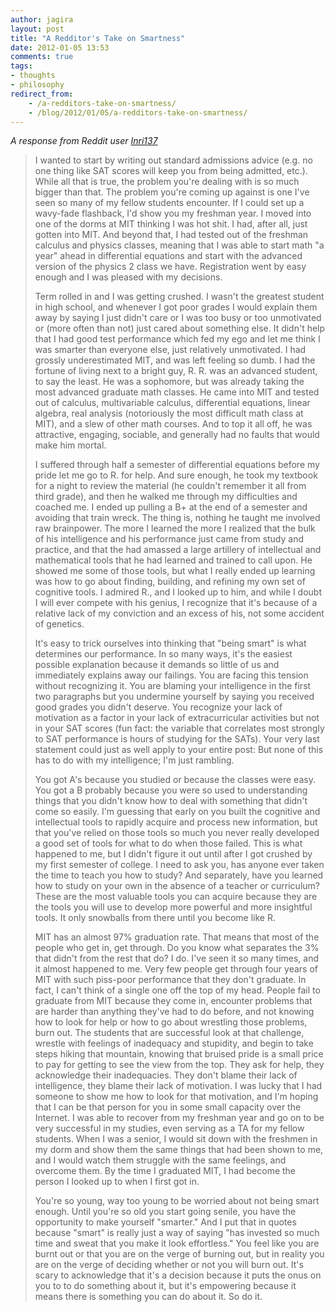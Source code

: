 ```yaml
---
author: jagira
layout: post
title: "A Redditor's Take on Smartness"
date: 2012-01-05 13:53
comments: true
tags:
- thoughts
- philosophy
redirect_from:
    - /a-redditors-take-on-smartness/
    - /blog/2012/01/05/a-redditors-take-on-smartness/
---
```

<em>A response from Reddit user <a
href="http://www.reddit.com/r/confession/comments/nxdzz/im_not_as_smart_as_i_thought_i_was/c3d91jl">Inri137</a></em>

>I wanted to start by writing out standard admissions advice (e.g. no one thing like SAT scores will keep you from being admitted, etc.). While all that is true, the problem you're dealing with is so much bigger than that. The problem you're coming up against is one I've seen so many of my fellow students encounter. If I could set up a wavy-fade flashback, I'd show you my freshman year.
>I moved into one of the dorms at MIT thinking I was hot shit. I had, after all, just gotten into MIT. And beyond that, I had tested out of the freshman calculus and physics classes, meaning that I was able to start math "a year" ahead in differential equations and start with the advanced version of the physics 2 class we have. Registration went by easy enough and I was pleased with my decisions.
>
>Term rolled in and I was getting crushed. I wasn't the greatest student in high school, and whenever I got poor grades I would explain them away by saying I just didn't care or I was too busy or too unmotivated or (more often than not) just cared about something else. It didn't help that I had good test performance which fed my ego and let me think I was smarter than everyone else, just relatively unmotivated. I had grossly underestimated MIT, and was left feeling so dumb.
>I had the fortune of living next to a bright guy, R. R. was an advanced student, to say the least. He was a sophomore, but was already taking the most advanced graduate math classes. He came into MIT and tested out of calculus, multivariable calculus, differential equations, linear algebra, real analysis (notoriously the most difficult math class at MIT), and a slew of other math courses. And to top it all off, he was attractive, engaging, sociable, and generally had no faults that would make him mortal.
>
>I suffered through half a semester of differential equations before my pride let me go to R. for help. And sure enough, he took my textbook for a night to review the material (he couldn't remember it all from third grade), and then he walked me through my difficulties and coached me. I ended up pulling a B+ at the end of a semester and avoiding that train wreck. The thing is, nothing he taught me involved raw brainpower. The more I learned the more I realized that the bulk of his intelligence and his performance just came from study and practice, and that the had amassed a large artillery of intellectual and mathematical tools that he had learned and trained to call upon. He showed me some of those tools, but what I really ended up learning was how to go about finding, building, and refining my own set of cognitive tools. I admired R., and I looked up to him, and while I doubt I will ever compete with his genius, I recognize that it's because of a relative lack of my conviction and an excess of his, not some accident of genetics.
>
>It's easy to trick ourselves into thinking that "being smart" is what determines our performance. In so many ways, it's the easiest possible explanation because it demands so little of us and immediately explains away our failings. You are facing this tension without recognizing it. You are blaming your intelligence in the first two paragraphs but you undermine yourself by saying you received good grades you didn't deserve. You recognize your lack of motivation as a factor in your lack of extracurricular activities but not in your SAT scores (fun fact: the variable that correlates most strongly to SAT performance is hours of studying for the SATs). Your very last statement could just as well apply to your entire post:
>But none of this has to do with my intelligence; I'm just rambling.
>
>You got A's because you studied or because the classes were easy. You got a B probably because you were so used to understanding things that you didn't know how to deal with something that didn't come so easily. I'm guessing that early on you built the cognitive and intellectual tools to rapidly acquire and process new information, but that you've relied on those tools so much you never really developed a good set of tools for what to do when those failed. This is what happened to me, but I didn't figure it out until after I got crushed by my first semester of college. I need to ask you, has anyone ever taken the time to teach you how to study? And separately, have you learned how to study on your own in the absence of a teacher or curriculum? These are the most valuable tools you can acquire because they are the tools you will use to develop more powerful and more insightful tools. It only snowballs from there until you become like R.
>
>MIT has an almost 97% graduation rate. That means that most of the people who get in, get through. Do you know what separates the 3% that didn't from the rest that do? I do. I've seen it so many times, and it almost happened to me. Very few people get through four years of MIT with such piss-poor performance that they don't graduate. In fact, I can't think of a single one off the top of my head. People fail to graduate from MIT because they come in, encounter problems that are harder than anything they've had to do before, and not knowing how to look for help or how to go about wrestling those problems, burn out. The students that are successful look at that challenge, wrestle with feelings of inadequacy and stupidity, and begin to take steps hiking that mountain, knowing that bruised pride is a small price to pay for getting to see the view from the top. They ask for help, they acknowledge their inadequacies. They don't blame their lack of intelligence, they blame their lack of motivation. I was lucky that I had someone to show me how to look for that motivation, and I'm hoping that I can be that person for you in some small capacity over the Internet. I was able to recover from my freshman year and go on to be very successful in my studies, even serving as a TA for my fellow students. When I was a senior, I would sit down with the freshmen in my dorm and show them the same things that had been shown to me, and I would watch them struggle with the same feelings, and overcome them. By the time I graduated MIT, I had become the person I looked up to when I first got in.
>
>You're so young, way too young to be worried about not being smart enough. Until you're so old you start going senile, you have the opportunity to make yourself "smarter." And I put that in quotes because "smart" is really just a way of saying "has invested so much time and sweat that you make it look effortless." You feel like you are burnt out or that you are on the verge of burning out, but in reality you are on the verge of deciding whether or not you will burn out. It's scary to acknowledge that it's a decision because it puts the onus on you to to do something about it, but it's empowering because it means there is something you can do about it.
>So do it.
